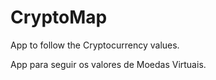 # CryptoMap
App to follow the Cryptocurrency values.

App para seguir os valores de Moedas Virtuais.

